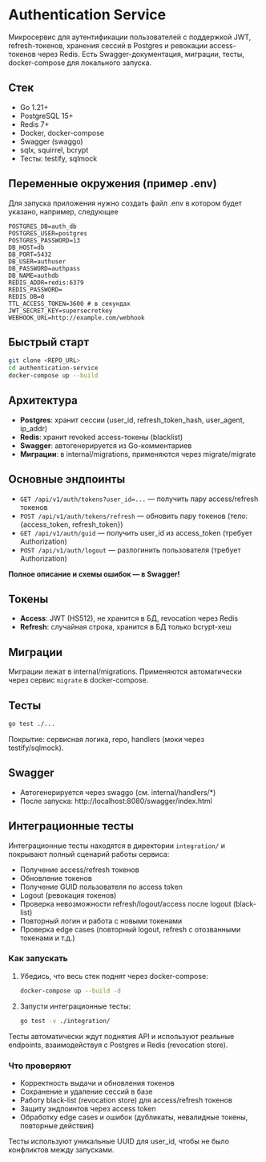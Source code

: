# Authentication Service

Микросервис для аутентификации пользователей с поддержкой JWT, refresh-токенов, хранения сессий в Postgres и ревокации access-токенов через Redis. Есть Swagger-документация, миграции, тесты, docker-compose для локального запуска.

## Стек
- Go 1.21+
- PostgreSQL 15+
- Redis 7+
- Docker, docker-compose
- Swagger (swaggo)
- sqlx, squirrel, bcrypt
- Тесты: testify, sqlmock

## Переменные окружения (пример .env)
Для запуска приложения нужно создать файл .env в котором будет указано, например, следующее

```
POSTGRES_DB=auth_db
POSTGRES_USER=postgres
POSTGRES_PASSWORD=13
DB_HOST=db
DB_PORT=5432
DB_USER=authuser
DB_PASSWORD=authpass
DB_NAME=authdb
REDIS_ADDR=redis:6379
REDIS_PASSWORD=
REDIS_DB=0
TTL_ACCESS_TOKEN=3600 # в секундах
JWT_SECRET_KEY=supersecretkey
WEBHOOK_URL=http://example.com/webhook
```

## Быстрый старт

```bash
git clone <REPO_URL>
cd authentication-service
docker-compose up --build
```


## Архитектура
- **Postgres**: хранит сессии (user_id, refresh_token_hash, user_agent, ip_addr)
- **Redis**: хранит revoked access-токены (blacklist)
- **Swagger**: автогенерируется из Go-комментариев
- **Миграции**: в internal/migrations, применяются через migrate/migrate

## Основные эндпоинты

- `GET /api/v1/auth/tokens?user_id=...` — получить пару access/refresh токенов
- `POST /api/v1/auth/tokens/refresh` — обновить пару токенов (тело: {access_token, refresh_token})
- `GET /api/v1/auth/guid` — получить user_id из access_token (требует Authorization)
- `POST /api/v1/auth/logout` — разлогинить пользователя (требует Authorization)

**Полное описание и схемы ошибок — в Swagger!**

## Токены
- **Access**: JWT (HS512), не хранится в БД, revocation через Redis
- **Refresh**: случайная строка, хранится в БД только bcrypt-хеш


## Миграции
Миграции лежат в internal/migrations. Применяются автоматически через сервис `migrate` в docker-compose.

## Тесты

```bash
go test ./...
```
Покрытие: сервисная логика, repo, handlers (моки через testify/sqlmock).

## Swagger

- Автогенерируется через swaggo (см. internal/handlers/*)
- После запуска: http://localhost:8080/swagger/index.html


## Интеграционные тесты

Интеграционные тесты находятся в директории `integration/` и покрывают полный сценарий работы сервиса:
- Получение access/refresh токенов
- Обновление токенов
- Получение GUID пользователя по access token
- Logout (ревокация токенов)
- Проверка невозможности refresh/logout/access после logout (black-list)
- Повторный логин и работа с новыми токенами
- Проверка edge cases (повторный logout, refresh с отозванными токенами и т.д.)

### Как запускать

1. Убедись, что весь стек поднят через docker-compose:
   ```bash
   docker-compose up --build -d
   ```
2. Запусти интеграционные тесты:
   ```bash
   go test -v ./integration/
   ```

Тесты автоматически ждут поднятия API и используют реальные endpoints, взаимодействуя с Postgres и Redis (revocation store).

### Что проверяют
- Корректность выдачи и обновления токенов
- Сохранение и удаление сессий в базе
- Работу black-list (revocation store) для access/refresh токенов
- Защиту эндпоинтов через access token
- Обработку edge cases и ошибок (дубликаты, невалидные токены, повторные действия)

Тесты используют уникальные UUID для user_id, чтобы не было конфликтов между запусками.

